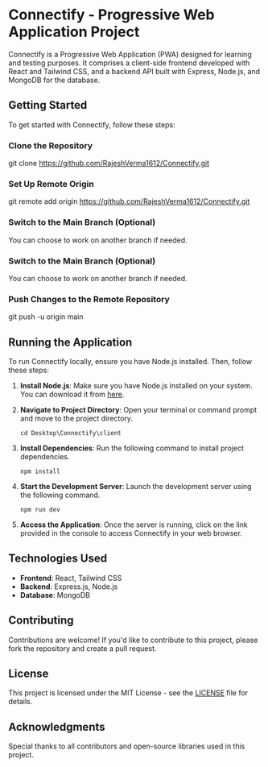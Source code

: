 # Connectify - Progressive Web Application Project

Connectify is a Progressive Web Application (PWA) designed for learning and testing purposes. It comprises a client-side frontend developed with React and Tailwind CSS, and a backend API built with Express, Node.js, and MongoDB for the database.

## Getting Started

To get started with Connectify, follow these steps:

### Clone the Repository

git clone https://github.com/RajeshVerma1612/Connectify.git

### Set Up Remote Origin

git remote add origin https://github.com/RajeshVerma1612/Connectify.git


### Switch to the Main Branch (Optional)

You can choose to work on another branch if needed.


### Switch to the Main Branch (Optional)

You can choose to work on another branch if needed.


### Push Changes to the Remote Repository

git push -u origin main


## Running the Application

To run Connectify locally, ensure you have Node.js installed. Then, follow these steps:

1. **Install Node.js**: Make sure you have Node.js installed on your system. You can download it from [here](https://nodejs.org/).

2. **Navigate to Project Directory**: Open your terminal or command prompt and move to the project directory.

    ```
    cd Desktop\Connectify\client
    ```

3. **Install Dependencies**: Run the following command to install project dependencies.

    ```
    npm install
    ```

4. **Start the Development Server**: Launch the development server using the following command.

    ```
    npm run dev
    ```

5. **Access the Application**: Once the server is running, click on the link provided in the console to access Connectify in your web browser.

## Technologies Used

- **Frontend**: React, Tailwind CSS
- **Backend**: Express.js, Node.js
- **Database**: MongoDB

## Contributing

Contributions are welcome! If you'd like to contribute to this project, please fork the repository and create a pull request.

## License

This project is licensed under the MIT License - see the [LICENSE](LICENSE) file for details.

## Acknowledgments

Special thanks to all contributors and open-source libraries used in this project.

